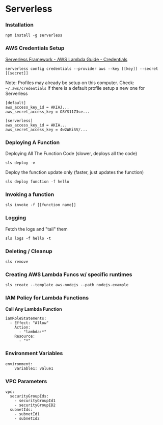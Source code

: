 # Serverless

### Installation
```
npm install -g serverless
```

### AWS Credentials Setup
[Serverless Framework - AWS Lambda Guide - Credentials](https://www.serverless.com/framework/docs/providers/aws/guide/credentials/)
```
serverless config credentials --provider aws --key [[key]] --secret [[secret]]
```

Note: Profiles may already be setup on this computer.
Check: `~/.aws/credentials`
If there is a default profile setup a new one for Serverless

```
[default]
aws_access_key_id = AKIAJ...
aws_secret_access_key = O8YS11Z3se...

[serverless]
aws_access_key_id = AKIA...
aws_secret_access_key = 4w2WKiSV/...
```


### Deploying A Function

Deploying All The Function Code (slower, deploys all the code)
```
sls deploy -v
```

Deploy the function update only (faster, just updates the function)
```
sls deploy function -f hello
```


### Invoking a function
```
sls invoke -f [[function name]]
```


### Logging
Fetch the logs and "tail" them
```
sls logs -f hello -t
```

### Deleting / Cleanup
```
sls remove
```


### Creating AWS Lambda Funcs w/ specific runtimes
```
sls create --template aws-nodejs --path nodejs-example
```

### IAM Policy for Lambda Functions

**Call Any Lambda Function**
```
iamRoleStatements:
  - Effect: "Allow"
    Action:
      - "lambda:*"
    Resource:
      - "*"
```


### Environment Variables
```
environment:
    variable1: value1
```

### VPC Parameters
```
vpc:
  securityGroupIds:
    - securityGroupId1
    - securityGroupID2
  subnetIds:
    - subnetId1
    - subnetId2
```
